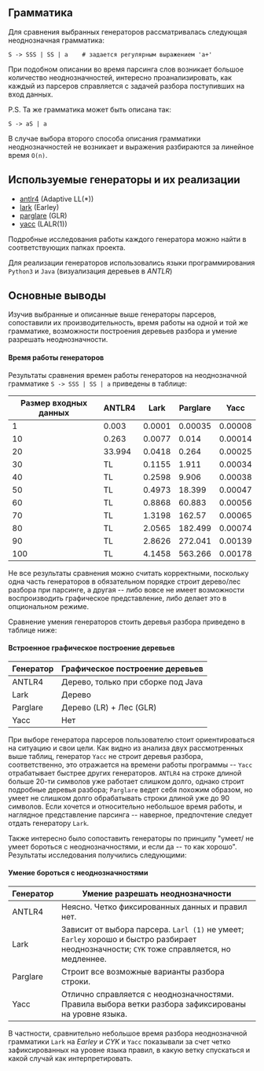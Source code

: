 ## Грамматика
Для сравнения выбранных генераторов рассматривалась следующая неоднозначная грамматика:
```
S -> SSS | SS | a    # задается регулярным выражением 'a+'
```
При подобном описании во время парсинга слов возникает большое количество неоднозначностей, интересно проанализировать, как каждый из парсеров справляется с задачей разбора поступивших на вход данных.

P.S. Та же грамматика может быть описана так:
```
S -> aS | a
```
В случае выбора второго способа описания грамматики неоднозначностей не возникает и выражения разбираются за линейное время `O(n)`.

## Используемые генераторы и их реализации
* [antlr4](https://github.com/alexbuyan/fl-2021-hse-win/tree/proj/antlr4) (Adaptive LL(*))
* [lark](https://github.com/alexbuyan/fl-2021-hse-win/tree/proj/lark) (Earley)
* [parglare](https://github.com/alexbuyan/fl-2021-hse-win/tree/proj/parglare) (GLR)
* [yacc](https://github.com/alexbuyan/fl-2021-hse-win/blob/proj/yacc/) (LALR(1))

Подробные исследования работы каждого генератора можно найти в соответствующих папках проекта.

Для реализации генераторов использовались языки программирования `Python3` и `Java` (визуализация деревьев в *ANTLR*)

## Основные выводы
Изучив выбранные и описанные выше генераторы парсеров, сопоставили их производительность, время работы на одной и той же грамматике, возможности построения деревьев разбора и умение разрешать неоднозначности.

#### Время работы генераторов
Результаты сравнения времен работы генераторов на неоднозначной грамматике `S -> SSS | SS | a` приведены в таблице:

Размер входных данных | ANTLR4 | Lark | Parglare | Yacc
--- | --- | --- | --- | ---
1 | 0.003 | 0.0001 | 0.00035 | 0.00008
10 | 0.263 | 0.0077 | 0.014 | 0.00014
20 | 33.994 | 0.0418 | 0.264 | 0.00025
30 | TL | 0.1155 | 1.911 | 0.00034
40 | TL | 0.2598 | 9.906 | 0.00038
50 | TL | 0.4973 | 18.399 | 0.00047
60 | TL | 0.8868 | 60.883 | 0.00056
70 | TL | 1.3198 | 162.57 | 0.00065
80 | TL | 2.0565 | 182.499 | 0.00074
90 | TL | 2.8626 | 272.041 | 0.00139
100 | TL | 4.1458 | 563.266 | 0.00178

Не все результаты сравнения можно считать корректными, поскольку одна часть генераторов в обязательном порядке строит дерево/лес разбора при парсинге, а другая -- либо вовсе не имеет возможности воспроизводить графическое представление, либо делает это в опциональном режиме.

Сравнение умения генераторов стоить деревья разбора приведено в таблице ниже:

#### Встроенное графическое построение деревьев
Генератор | Графическое построение деревьев
-- | --
ANTLR4 | Дерево, только при сборке под Java
Lark | Дерево
Parglare | Дерево (LR) + Лес (GLR)
Yacc | Нет

При выборе генератора парсеров пользователю стоит ориентироваться на ситуацию и свои цели.
Как видно из анализа двух рассмотренных выше таблиц, генератор `Yacc` не строит деревья разбора, соответственно, это отражается на времени работы программы -- `Yacc` отрабатывает быстрее других генераторов. `ANTLR4` на строке длиной больше 20-ти символов уже работает слишком долго, однако строит подробные деревья разбора; `Parglare` ведет себя похожим образом, но умеет не слишком долго обрабатывать строки длиной уже до 90 символов. Если хочется и относительно небольшое время работы, и наглядное представление парсинга -- наверное, предпочтение следует отдать генератору `Lark`.

Также интересно было сопоставить генераторы по принципу "умеет/ не умеет бороться с неоднозначностями, и если да -- то как хорошо". Результаты исследования получились следующими:

#### Умение бороться с неоднозначностями
Генератор | Умение разрешать неоднозначности
----------| --------------------------------
ANTLR4    | Неясно. Четко фиксированных данных и правил нет.
Lark      | Зависит от выбора парсера. `Larl (1)` не умеет; `Earley` хорошо и быстро разбирает неоднозначности; `CYK` тоже справляется, но медленнее.
Parglare  | Строит все возможные варианты разбора строки.
Yacc      | Отлично справляется с неоднозначностями. Правила выбора ветки разбора зафиксированы на уровне языка.

В частности, сравнительно небольшое время разбора неоднозначной грамматики `Lark` на *Earley* и *CYK* и `Yacc` показывали за счет четко зафиксированных на уровне языка правил, в какую ветку спускаться и какой случай как интерпретировать.
